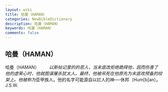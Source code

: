 ```yaml
---
layout: wiki
title: 哈曼（HAMAN）
categories: NewBibleDictionary
description: 哈曼（HAMAN）
keywords: 哈曼（HAMAN）
comments: false
---
```


## 哈曼（HAMAN）



哈曼（HAMAN）
　　*以斯帖记里的的恶人，当末底改拒绝跪拜他，因而伤害了他的虚荣心时，他就图谋屠杀犹太人。最终，他被吊死在他原先为末底改预备的绞架上。他被称为*亚甲族人。他的名字可能源自以拦人的神──休邦（Hum[b]an）。
J.S.W.





